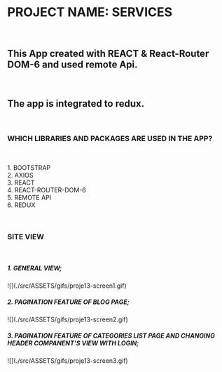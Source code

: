 <h1> PROJECT NAME: SERVICES </h1></br>

<h2> This App created with REACT & React-Router DOM-6 and used remote Api. </h2>  </br>

<h2> The app is integrated to redux. </h2> </br>

<h3> WHICH LIBRARIES AND PACKAGES ARE USED IN THE APP? </h3> </br>

<p> 1. BOOTSTRAP </br> 
2. AXIOS </br>
3. REACT </br>
4. REACT-ROUTER-DOM-6 </br>
5. REMOTE API </br>
6. REDUX  </p> </br>

<h3> SITE VIEW </h3> </br>

<h5> 1. GENERAL VIEW;  </h5> 
 ![](./src/ASSETS/gifs/proje13-screen1.gif)

<h5> 2. PAGINATION FEATURE OF BLOG PAGE;   </h5> 
 ![](./src/ASSETS/gifs/proje13-screen2.gif)

<h5> 3. PAGINATION FEATURE OF CATEGORIES LIST PAGE AND CHANGING HEADER COMPANENT'S VIEW WITH LOGIN; </h5> 
 ![](./src/ASSETS/gifs/proje13-screen3.gif)
